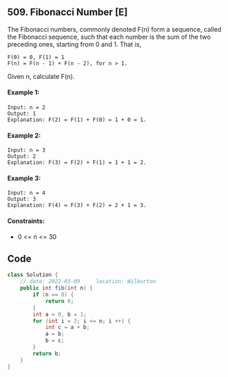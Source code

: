 ## 509. Fibonacci Number [E]
The Fibonacci numbers, commonly denoted F(n) form a sequence, called the Fibonacci sequence, such that each number is the sum of the two preceding ones, starting from 0 and 1. That is,
```
F(0) = 0, F(1) = 1
F(n) = F(n - 1) + F(n - 2), for n > 1.
```
Given n, calculate F(n).

#### Example 1:
```
Input: n = 2
Output: 1
Explanation: F(2) = F(1) + F(0) = 1 + 0 = 1.
```
#### Example 2:
```
Input: n = 3
Output: 2
Explanation: F(3) = F(2) + F(1) = 1 + 1 = 2.
```
#### Example 3:
```
Input: n = 4
Output: 3
Explanation: F(4) = F(3) + F(2) = 2 + 1 = 3.
 ```

#### Constraints:
- 0 <= n <= 30

## Code
```java
class Solution {
    // date: 2022-03-09     location: Wilburton
    public int fib(int n) {
        if (n == 0) {
            return 0;
        }
        int a = 0, b = 1;
        for (int i = 2; i <= n; i ++) {
            int c = a + b;
            a = b;
            b = c;
        }
        return b;
    }
}
```
